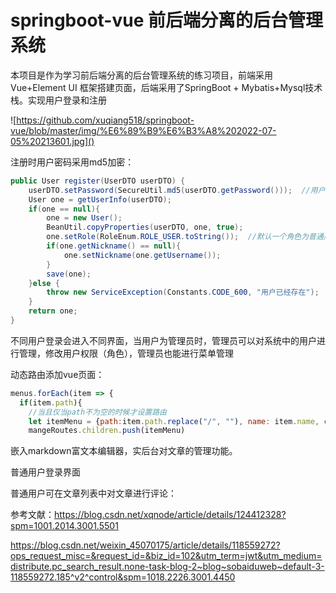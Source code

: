 # springboot-vue 前后端分离的后台管理系统

本项目是作为学习前后端分离的后台管理系统的练习项目，前端采用Vue+Element UI 框架搭建页面，后端采用了SpringBoot + Mybatis+Mysql技术栈。实现用户登录和注册

![https://github.com/xuqiang518/springboot-vue/blob/master/img/%E6%89%B9%E6%B3%A8%202022-07-05%20213601.jpg]()

注册时用户密码采用md5加密：

```java
public User register(UserDTO userDTO) {
    userDTO.setPassword(SecureUtil.md5(userDTO.getPassword()));  //用户密码加密
    User one = getUserInfo(userDTO);
    if(one == null){
        one = new User();
        BeanUtil.copyProperties(userDTO, one, true);
        one.setRole(RoleEnum.ROLE_USER.toString());  //默认一个角色为普通用户
        if(one.getNickname() == null){
            one.setNickname(one.getUsername());
        }
        save(one);
    }else {
        throw new ServiceException(Constants.CODE_600, "用户已经存在");
    }
    return one;
}
```

不同用户登录会进入不同界面，当用户为管理员时，管理员可以对系统中的用户进行管理，修改用户权限（角色），管理员也能进行菜单管理

动态路由添加vue页面：

```js
menus.forEach(item => {
  if(item.path){
    //当且仅当path不为空的时候才设置路由
    let itemMenu = {path:item.path.replace("/", ""), name: item.name, component:() => import('../views/' + item.pagePath + '.vue')}
    mangeRoutes.children.push(itemMenu)
```

嵌入markdown富文本编辑器，实后台对文章的管理功能。



普通用户登录界面



普通用户可在文章列表中对文章进行评论：



参考文献：https://blog.csdn.net/xqnode/article/details/124412328?spm=1001.2014.3001.5501

https://blog.csdn.net/weixin_45070175/article/details/118559272?ops_request_misc=&request_id=&biz_id=102&utm_term=jwt&utm_medium=distribute.pc_search_result.none-task-blog-2~blog~sobaiduweb~default-3-118559272.185^v2^control&spm=1018.2226.3001.4450